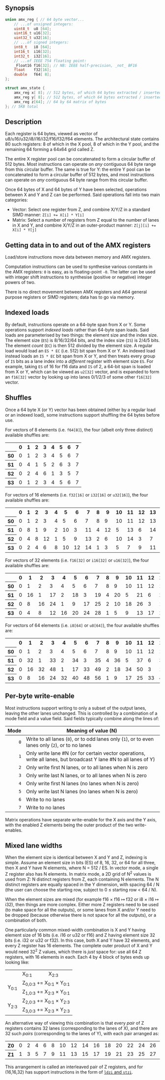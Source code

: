 ## Synopsis

```c
union amx_reg { // 64 byte vector...
    // ...of unsigned integers:
    uint8_t  u8 [64];
    uint16_t u16[32];
    uint32_t u32[16];
    // ...of signed integers:
    int8_t   i8 [64];
    int16_t  i16[32];
    int32_t  i32[16];
    // ...of IEEE 754 floating point:
    _Float16 f16[32]; // NB: IEEE half-precision, _not_ BF16
    float    f32[16];
    double   f64[ 8];
};

struct amx_state {
    amx_reg x[ 8]; // 512 bytes, of which 64 bytes extracted / inserted by operations
    amx_reg y[ 8]; // 512 bytes, of which 64 bytes extracted / inserted by operations
    amx_reg z[64]; // 64 by 64 matrix of bytes
}; // 5KB total
```

## Description

Each register is 64 bytes, viewed as vector of u8/u16/u32/i8/i16/i32/f16/f32/f64 elements. The architectural state contains 80 such registers: 8 of which in the X pool, 8 of which in the Y pool, and the remaining 64 forming a 64x64 grid called Z.

The entire X register pool can be concatenated to form a circular buffer of 512 bytes. Most instructions can operate on _any_ contiguous 64 byte range from this circular buffer. The same is true for Y: the entire Y pool can be concatenated to form a circular buffer of 512 bytes, and most instructions can operate on _any_ contiguous 64 byte range from this circular buffer.

Once 64 bytes of X and 64 bytes of Y have been selected, operations between X and Y and Z can be performed. Said operations fall into two main categories:
- Vector: Select one register from Z, and combine X/Y/Z in a standard SIMD manner: `Z[i] += X[i] * Y[i]`
- Matrix: Select a number of registers from Z equal to the number of lanes in X and Y, and combine X/Y/Z in an outer-product manner: `Z[j][i] += X[i] * Y[j]`

## Getting data in to and out of the AMX registers

Load/store instructions move data between memory and AMX registers.

Computation instructions can be used to synthesise various constants in the AMX registers: `0` is easy, as is floating-point `-0`. The latter can be used with integer shift instructions to synthesise (positive or negative) integer powers of two.

There is no direct movement between AMX registers and A64 general purpose registers or SIMD registers; data has to go via memory.

## Indexed loads

By default, instructions operate on a 64-byte span from X or Y. Some operations support _indexed loads_ rather than 64-byte span loads. Said loads are parameterised by two things: the element size and the index size. The element size (`ES`) is 8/16/32/64 bits, and the index size (`IS`) is 2/4/5 bits. The element _count_ (`EC`) is then 512 divided by the element size. A regular load would load an `ES * EC` (i.e. 512) bit span from X or Y. An indexed load instead loads an `IS * EC` bit span from X or Y, and then treats every group of `IS` bits as a lane index into a _different_ register with element size `ES`. For example, taking `ES` of 16 for f16 data and `IS` of 2, a 64-bit span is loaded from X or Y, which can be viewed as `u2[32]` vector, and is expanded to form an `f16[32]` vector by looking up into lanes 0/1/2/3 of some other `f16[32]` vector.

## Shuffles

Once a 64 byte X (or Y) vector has been obtained (either by a regular load or an indexed load), some instructions support shuffling the 64 bytes before use.

For vectors of 8 elements (i.e. `f64[8]`), the four (albeit only three distinct) available shuffles are:
<table>
<tr><th/><th>0</th><th>1</th><th>2</th><th>3</th><th>4</th><th>5</th><th>6</th><th>7</th></tr>
<tr><th>S0</th><td>0</td><td>1</td><td>2</td><td>3</td><td>4</td><td>5</td><td>6</td><td>7</td></tr>
<tr><th>S1</th><td>0</td><td>4</td><td>1</td><td>5</td><td>2</td><td>6</td><td>3</td><td>7</td></tr>
<tr><th>S2</th><td>0</td><td>2</td><td>4</td><td>6</td><td>1</td><td>3</td><td>5</td><td>7</td></tr>
<tr><th>S3</th><td>0</td><td>1</td><td>2</td><td>3</td><td>4</td><td>5</td><td>6</td><td>7</td></tr>
</table>

For vectors of 16 elements (i.e. `f32[16]` or `i32[16]` or `u32[16]`), the four available shuffles are:
<table>
<tr><th/><th>0</th><th>1</th><th>2</th><th>3</th><th>4</th><th>5</th><th>6</th><th>7</th><th>8</th><th>9</th><th>10</th><th>11</th><th>12</th><th>13</th><th>14</th><th>15</th></tr>
<tr><th>S0</th><td>0</td><td>1</td><td>2</td><td>3</td><td>4</td><td>5</td><td>6</td><td>7</td><td>8</td><td>9</td><td>10</td><td>11</td><td>12</td><td>13</td><td>14</td><td>15</td></tr>
<tr><th>S1</th><td>0</td><td>8</td><td>1</td><td>9</td><td>2</td><td>10</td><td>3</td><td>11</td><td>4</td><td>12</td><td>5</td><td>13</td><td>6</td><td>14</td><td>7</td><td>15</td></tr>
<tr><th>S2</th><td>0</td><td>4</td><td>8</td><td>12</td><td>1</td><td>5</td><td>9</td><td>13</td><td>2</td><td>6</td><td>10</td><td>14</td><td>3</td><td>7</td><td>11</td><td>15</td></tr>
<tr><th>S3</th><td>0</td><td>2</td><td>4</td><td>6</td><td>8</td><td>10</td><td>12</td><td>14</td><td>1</td><td>3</td><td>5</td><td>7</td><td>9</td><td>11</td><td>13</td><td>15</td></tr>
</table>

For vectors of 32 elements (i.e. `f16[32]` or `i16[32]` or `u16[32]`), the four available shuffles are:
<table>
<tr><th/><th>0</th><th>1</th><th>2</th><th>3</th><th>4</th><th>5</th><th>6</th><th>7</th><th>8</th><th>9</th><th>10</th><th>11</th><th>12</th><th>13</th><th>14</th><th>15</th><th>16</th><th>17</th><th>18</th><th>19</th><th>20</th><th>21</th><th>22</th><th>23</th><th>24</th><th>25</th><th>26</th><th>27</th><th>28</th><th>29</th><th>30</th><th>31</th></tr>
<tr><th>S0</th><td>0</td><td>1</td><td>2</td><td>3</td><td>4</td><td>5</td><td>6</td><td>7</td><td>8</td><td>9</td><td>10</td><td>11</td><td>12</td><td>13</td><td>14</td><td>15</td><td>16</td><td>17</td><td>18</td><td>19</td><td>20</td><td>21</td><td>22</td><td>23</td><td>24</td><td>25</td><td>26</td><td>27</td><td>28</td><td>29</td><td>30</td><td>31</td></tr>
<tr><th>S1</th><td>0</td><td>16</td><td>1</td><td>17</td><td>2</td><td>18</td><td>3</td><td>19</td><td>4</td><td>20</td><td>5</td><td>21</td><td>6</td><td>22</td><td>7</td><td>23</td><td>8</td><td>24</td><td>9</td><td>25</td><td>10</td><td>26</td><td>11</td><td>27</td><td>12</td><td>28</td><td>13</td><td>29</td><td>14</td><td>30</td><td>15</td><td>31</td></tr>
<tr><th>S2</th><td>0</td><td>8</td><td>16</td><td>24</td><td>1</td><td>9</td><td>17</td><td>25</td><td>2</td><td>10</td><td>18</td><td>26</td><td>3</td><td>11</td><td>19</td><td>27</td><td>4</td><td>12</td><td>20</td><td>28</td><td>5</td><td>13</td><td>21</td><td>29</td><td>6</td><td>14</td><td>22</td><td>30</td><td>7</td><td>15</td><td>23</td><td>31</td></tr>
<tr><th>S3</th><td>0</td><td>4</td><td>8</td><td>12</td><td>16</td><td>20</td><td>24</td><td>28</td><td>1</td><td>5</td><td>9</td><td>13</td><td>17</td><td>21</td><td>25</td><td>29</td><td>2</td><td>6</td><td>10</td><td>14</td><td>18</td><td>22</td><td>26</td><td>30</td><td>3</td><td>7</td><td>11</td><td>15</td><td>19</td><td>23</td><td>27</td><td>31</td></tr>
</table>

For vectors of 64 elements (i.e. `i8[64]` or `u8[64]`), the four available shuffles are:
<table>
<tr><th/><th>0</th><th>1</th><th>2</th><th>3</th><th>4</th><th>5</th><th>6</th><th>7</th><th>8</th><th>9</th><th>10</th><th>11</th><th>12</th><th>13</th><th>14</th><th>15</th><th>16</th><th>17</th><th>18</th><th>19</th><th>20</th><th>21</th><th>22</th><th>23</th><th>24</th><th>25</th><th>26</th><th>27</th><th>28</th><th>29</th><th>30</th><th>31</th><th>32</th><th>33</th><th>34</th><th>35</th><th>36</th><th>37</th><th>38</th><th>39</th><th>40</th><th>41</th><th>42</th><th>43</th><th>44</th><th>45</th><th>46</th><th>47</th><th>48</th><th>49</th><th>50</th><th>51</th><th>52</th><th>53</th><th>54</th><th>55</th><th>56</th><th>57</th><th>58</th><th>59</th><th>60</th><th>61</th><th>62</th><th>63</th></tr>
<tr><th>S0</th><td>0</td><td>1</td><td>2</td><td>3</td><td>4</td><td>5</td><td>6</td><td>7</td><td>8</td><td>9</td><td>10</td><td>11</td><td>12</td><td>13</td><td>14</td><td>15</td><td>16</td><td>17</td><td>18</td><td>19</td><td>20</td><td>21</td><td>22</td><td>23</td><td>24</td><td>25</td><td>26</td><td>27</td><td>28</td><td>29</td><td>30</td><td>31</td><td>32</td><td>33</td><td>34</td><td>35</td><td>36</td><td>37</td><td>38</td><td>39</td><td>40</td><td>41</td><td>42</td><td>43</td><td>44</td><td>45</td><td>46</td><td>47</td><td>48</td><td>49</td><td>50</td><td>51</td><td>52</td><td>53</td><td>54</td><td>55</td><td>56</td><td>57</td><td>58</td><td>59</td><td>60</td><td>61</td><td>62</td><td>63</td></tr>
<tr><th>S1</th><td>0</td><td>32</td><td>1</td><td>33</td><td>2</td><td>34</td><td>3</td><td>35</td><td>4</td><td>36</td><td>5</td><td>37</td><td>6</td><td>38</td><td>7</td><td>39</td><td>8</td><td>40</td><td>9</td><td>41</td><td>10</td><td>42</td><td>11</td><td>43</td><td>12</td><td>44</td><td>13</td><td>45</td><td>14</td><td>46</td><td>15</td><td>47</td><td>16</td><td>48</td><td>17</td><td>49</td><td>18</td><td>50</td><td>19</td><td>51</td><td>20</td><td>52</td><td>21</td><td>53</td><td>22</td><td>54</td><td>23</td><td>55</td><td>24</td><td>56</td><td>25</td><td>57</td><td>26</td><td>58</td><td>27</td><td>59</td><td>28</td><td>60</td><td>29</td><td>61</td><td>30</td><td>62</td><td>31</td><td>63</td></tr>
<tr><th>S2</th><td>0</td><td>16</td><td>32</td><td>48</td><td>1</td><td>17</td><td>33</td><td>49</td><td>2</td><td>18</td><td>34</td><td>50</td><td>3</td><td>19</td><td>35</td><td>51</td><td>4</td><td>20</td><td>36</td><td>52</td><td>5</td><td>21</td><td>37</td><td>53</td><td>6</td><td>22</td><td>38</td><td>54</td><td>7</td><td>23</td><td>39</td><td>55</td><td>8</td><td>24</td><td>40</td><td>56</td><td>9</td><td>25</td><td>41</td><td>57</td><td>10</td><td>26</td><td>42</td><td>58</td><td>11</td><td>27</td><td>43</td><td>59</td><td>12</td><td>28</td><td>44</td><td>60</td><td>13</td><td>29</td><td>45</td><td>61</td><td>14</td><td>30</td><td>46</td><td>62</td><td>15</td><td>31</td><td>47</td><td>63</td></tr>
<tr><th>S3</th><td>0</td><td>8</td><td>16</td><td>24</td><td>32</td><td>40</td><td>48</td><td>56</td><td>1</td><td>9</td><td>17</td><td>25</td><td>33</td><td>41</td><td>49</td><td>57</td><td>2</td><td>10</td><td>18</td><td>26</td><td>34</td><td>42</td><td>50</td><td>58</td><td>3</td><td>11</td><td>19</td><td>27</td><td>35</td><td>43</td><td>51</td><td>59</td><td>4</td><td>12</td><td>20</td><td>28</td><td>36</td><td>44</td><td>52</td><td>60</td><td>5</td><td>13</td><td>21</td><td>29</td><td>37</td><td>45</td><td>53</td><td>61</td><td>6</td><td>14</td><td>22</td><td>30</td><td>38</td><td>46</td><td>54</td><td>62</td><td>7</td><td>15</td><td>23</td><td>31</td><td>39</td><td>47</td><td>55</td><td>63</td></tr>
</table>

## Per-byte write-enable

Most instructions support writing to only a subset of the output lanes, leaving the other lanes unchanged. This is controlled by a combination of a mode field and a value field. Said fields typically combine along the lines of:

|Mode|Meaning of value (N)|
|---:|---|
|`0`|Write to all lanes (`0`), or to odd lanes only (`1`), or to even lanes only (`2`), or to no lanes |
|`1`|Only write lane #N (or for certain vector operations, write all lanes, but broadcast Y lane #N to all lanes of Y)|
|`2`|Only write first N lanes, or to all lanes when N is zero|
|`3`|Only write last N lanes, or to all lanes when N is zero|
|`4`|Only write first N lanes (no lanes when N is zero)|
|`5`|Only write last N lanes (no lanes when N is zero)|
|`6`|Write to no lanes|
|`7`|Write to no lanes|

Matrix operations have separate write-enable for the X axis and the Y axis, with the enabled Z elements being the outer product of the two write-enables.

## Mixed lane widths

When the element size is identical between X and Y and Z, indexing is simple. Assume an element size in bits (ES) of 8, 16, 32, or 64 for all three, then X and Y have N elements, where N = 512 / ES. In vector mode, a single Z register also has N elements. In matrix mode, a 2D grid of N<sup>2</sup> values is used from Z: N distinct registers from Z, each containing N elements. The N distinct registers are equally spaced in the Y dimension, with spacing 64 / N (the user can choose the starting row, subject to 0 ≤ starting row < 64 / N).

When the element sizes are mixed (for example f16 × f16 ↦ f32 or i8 × i16 ↦ i32), then things are more complex. Either more Z registers need to be used (to make space for all the outputs), or some lanes from X and/or Y need to be dropped (because otherwise there is not space for all the outputs), or a combination of both.

One particularly common mixed-width combination is X and Y having element size of 16 bits (i.e. i16 or u32 or f16) and Z having element size 32 bits (i.e. i32 or u32 or f32). In this case, both X and Y have 32 elements, and every Z register has 16 elements. The complete outer product of X and Y would need 32<sup>2</sup> Z values, which there is _just_ space for: use all 64 Z registers, with 16 elements in each. Each 4 by 4 block of bytes ends up looking like:

<table><tr><td/><td colspan="2">X<sub>0:1</sub></td><td colspan="2">X<sub>2:3</sub></td></tr>
<tr><td rowspan="2">Y<sub>0:1</sub></td><td colspan="4">Z<sub>0,0:3</sub> += X<sub>0:1</sub> × Y<sub>0:1</sub></tr>
<tr><td colspan="4">Z<sub>1,0:3</sub> += X<sub>2:3</sub> × Y<sub>0:1</sub></td>
<tr><td rowspan="2">Y<sub>2:3</sub></td><td colspan="4">Z<sub>2,0:3</sub> += X<sub>0:1</sub> × Y<sub>2:3</sub></tr>
<tr><td colspan="4">Z<sub>3,0:3</sub> += X<sub>2:3</sub> × Y<sub>2:3</sub></td>
</table>

An alternative way of viewing this combination is that every _pair_ of Z registers contains 32 lanes (corresponding to the lanes of X), and there are 32 such _pairs_ (corresponding to the lanes of Y), with each pair arranged as:
<table><tr><th>Z0</th><td>0</td><td>2</td><td>4</td><td>6</td><td>8</td><td>10</td><td>12</td><td>14</td><td>16</td><td>18</td><td>20</td><td>22</td><td>24</td><td>26</td><td>28</td><td>30</td></tr>
<tr><th>Z1</th><td>1</td><td>3</td><td>5</td><td>7</td><td>9</td><td>11</td><td>13</td><td>15</td><td>17</td><td>19</td><td>21</td><td>23</td><td>25</td><td>27</td><td>29</td><td>31</td></tr></table>

This arrangement is called an interleaved pair of Z registers, and for (16,16,32) has support instructions in the form of [`ldzi` and `stzi`](ldst.md#description).
